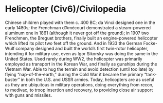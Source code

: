 # Helicopter (Civ6)/Civilopedia

Chinese children played with them c. 400 BC; da Vinci designed one in the early 1480s; the Frenchman d’Amécourt demonstrated a steam-powered aluminum one in 1861 (although it never got off the ground); in 1907 two Frenchmen, the Breguet brothers, finally built an engine-powered helicopter which lifted its pilot two feet off the ground. And in 1933 the German Focke-Wulf company designed and built the world’s first twin-rotor helicopter, intending it for military use, even as Igor Sikorsky was doing the same in the United States. Used rarely during WW2, the helicopter was primarily employed as transport in the Korean War, and finally as gunships during the Vietnam War. Able to hug the terrain and avoid detection (until too late) by flying “nap-of-the-earth,” during the Cold War it became the primary “tank-buster” in both the U.S. and USSR armies. Today, helicopters are as useful as they are ubiquitous in military operations, doing everything from recon, to medivac, to troop insertion and recovery, to providing close air support with guns and missiles.